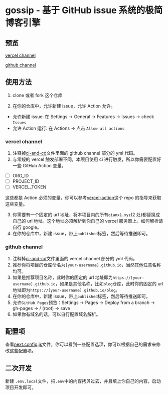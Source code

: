 # gossip - 基于 GitHub issue 系统的极简博客引擎

## 预览

[vercel channel](https://qianx1.xyz)

[github channel](https://qianxi0410.github.io/gossip)

## 使用方法

1. clone 或者 fork 这个仓库

2. 在你的仓库中，允许新建 issue，允许 Action 允许。

- 允许新建 issue: 在 Settings -> General -> Features -> Issues -> check `Issues`
- 允许 Action 运行: 在 Actions -> 点击 `Allow all actions`

### vercel channel

1. 注释掉[ci-and-cd](./.github/workflows/ci-and-cd.yml)文件里面的 github channel 部分的 yml 代码。
2. 与常规的 vercel 触发部署不同，本项目使用 ci 进行触发，所以你需要配置好一些 GitHub Action 变量。

- [ ] ORG_ID
- [ ] PROJECT_ID
- [ ] VERCEL_TOKEN

这些都是 Action 必须的变量，你可以参考[vercel-action](https://github.com/amondnet/vercel-action)这个 repo 的指导来获取这些变量。

3. 你需要有一个固定的 url 地址，将本项目内的所有`qianx1.xyz`(2 处)都替换成自己的 url 地址。这个地址必须解析到你自己的 vercel 服务器上。如何解析请自行 google。
4. 在你的仓库中，新建 issue，带上`published`标签，然后等待推送即可。

### github channel

1. 注释掉[ci-and-cd](./.github/workflows/ci-and-cd.yml)文件里面的 vercel channel 部分的 yml 代码。
2. 推荐你将项目的仓库命名为`[your-username].github.io`，当然其他任意名称均可。
3. 如果是推荐项目名称，此时你的固定的 url 地址即为`https://[your-username].github.io`，如果是其他名称，比如`blog`仓库，此时你的固定的 url 地址即为`https://[your-username].github.io/blog`。
4. 在你的仓库中，新建 issue，带上`published`标签，然后等待推送即可。
5. 允许`GitHub Pages`预览：Settings -> Pages -> Deploy from a branch -> gh-pages -> / (root) -> save
6. 如果你有域名的话，可以自行配置域名解析。

## 配置项

查看[next.config.js](./next.config.js)文件，你可以看到一些配置选项，你可以根据自己的需求来修改这些配置项。

## 二次开发

新建 `.env.local`文件，把`.env`中的内容拷贝过去，并且填上你自己的内容，启动项目开发即可。
